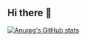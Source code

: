 ## Hi there 👋

[![Anurag's GitHub stats](https://github-readme-stats.vercel.app/api?username=Zafkiel45&show_icons=true&theme=transparent)](https://github.com/anuraghazra/github-readme-stats)
